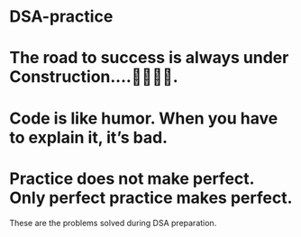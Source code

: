 # DSA-practice
# The road to success is always under Construction....👨‍💻👨‍💻.
# Code is like humor. When you have to explain it, it’s bad.
# Practice does not make perfect. Only perfect practice makes perfect.
These are the problems solved during DSA preparation.


